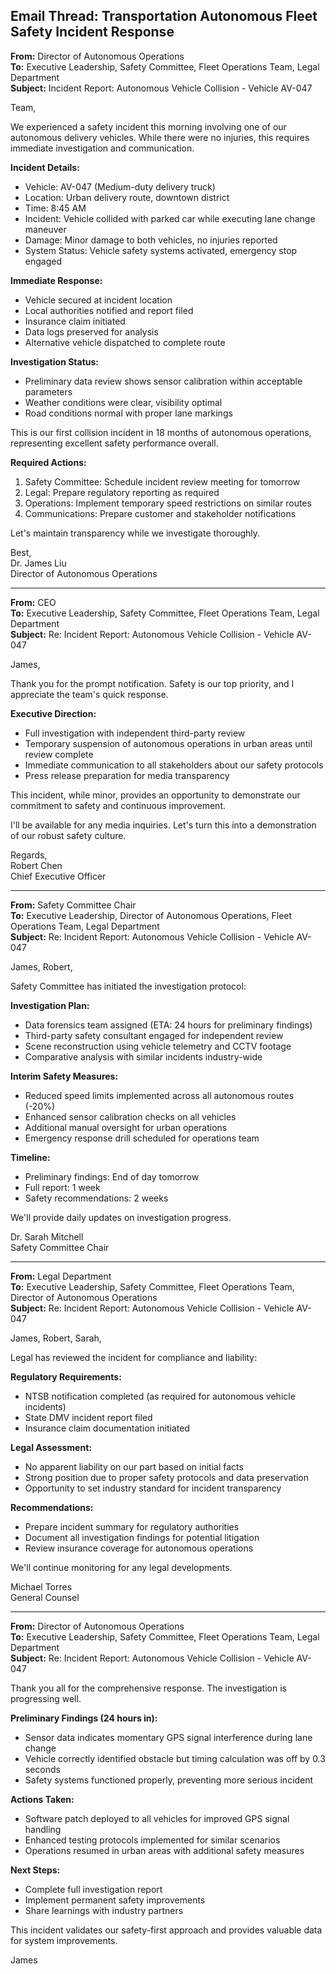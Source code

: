 ## Email Thread: Transportation Autonomous Fleet Safety Incident Response

**From:** Director of Autonomous Operations  
**To:** Executive Leadership, Safety Committee, Fleet Operations Team, Legal Department  
**Subject:** Incident Report: Autonomous Vehicle Collision - Vehicle AV-047  

Team,

We experienced a safety incident this morning involving one of our autonomous delivery vehicles. While there were no injuries, this requires immediate investigation and communication.

**Incident Details:**
- Vehicle: AV-047 (Medium-duty delivery truck)
- Location: Urban delivery route, downtown district
- Time: 8:45 AM
- Incident: Vehicle collided with parked car while executing lane change maneuver
- Damage: Minor damage to both vehicles, no injuries reported
- System Status: Vehicle safety systems activated, emergency stop engaged

**Immediate Response:**
- Vehicle secured at incident location
- Local authorities notified and report filed
- Insurance claim initiated
- Data logs preserved for analysis
- Alternative vehicle dispatched to complete route

**Investigation Status:**
- Preliminary data review shows sensor calibration within acceptable parameters
- Weather conditions were clear, visibility optimal
- Road conditions normal with proper lane markings

This is our first collision incident in 18 months of autonomous operations, representing excellent safety performance overall.

**Required Actions:**
1. Safety Committee: Schedule incident review meeting for tomorrow
2. Legal: Prepare regulatory reporting as required
3. Operations: Implement temporary speed restrictions on similar routes
4. Communications: Prepare customer and stakeholder notifications

Let's maintain transparency while we investigate thoroughly.

Best,  
Dr. James Liu  
Director of Autonomous Operations  

---

**From:** CEO  
**To:** Executive Leadership, Safety Committee, Fleet Operations Team, Legal Department  
**Subject:** Re: Incident Report: Autonomous Vehicle Collision - Vehicle AV-047  

James,

Thank you for the prompt notification. Safety is our top priority, and I appreciate the team's quick response.

**Executive Direction:**
- Full investigation with independent third-party review
- Temporary suspension of autonomous operations in urban areas until review complete
- Immediate communication to all stakeholders about our safety protocols
- Press release preparation for media transparency

This incident, while minor, provides an opportunity to demonstrate our commitment to safety and continuous improvement.

I'll be available for any media inquiries. Let's turn this into a demonstration of our robust safety culture.

Regards,  
Robert Chen  
Chief Executive Officer  

---

**From:** Safety Committee Chair  
**To:** Executive Leadership, Director of Autonomous Operations, Fleet Operations Team, Legal Department  
**Subject:** Re: Incident Report: Autonomous Vehicle Collision - Vehicle AV-047  

James, Robert,

Safety Committee has initiated the investigation protocol:

**Investigation Plan:**
- Data forensics team assigned (ETA: 24 hours for preliminary findings)
- Third-party safety consultant engaged for independent review
- Scene reconstruction using vehicle telemetry and CCTV footage
- Comparative analysis with similar incidents industry-wide

**Interim Safety Measures:**
- Reduced speed limits implemented across all autonomous routes (-20%)
- Enhanced sensor calibration checks on all vehicles
- Additional manual oversight for urban operations
- Emergency response drill scheduled for operations team

**Timeline:**
- Preliminary findings: End of day tomorrow
- Full report: 1 week
- Safety recommendations: 2 weeks

We'll provide daily updates on investigation progress.

Dr. Sarah Mitchell  
Safety Committee Chair  

---

**From:** Legal Department  
**To:** Executive Leadership, Safety Committee, Fleet Operations Team, Director of Autonomous Operations  
**Subject:** Re: Incident Report: Autonomous Vehicle Collision - Vehicle AV-047  

James, Robert, Sarah,

Legal has reviewed the incident for compliance and liability:

**Regulatory Requirements:**
- NTSB notification completed (as required for autonomous vehicle incidents)
- State DMV incident report filed
- Insurance claim documentation initiated

**Legal Assessment:**
- No apparent liability on our part based on initial facts
- Strong position due to proper safety protocols and data preservation
- Opportunity to set industry standard for incident transparency

**Recommendations:**
- Prepare incident summary for regulatory authorities
- Document all investigation findings for potential litigation
- Review insurance coverage for autonomous operations

We'll continue monitoring for any legal developments.

Michael Torres  
General Counsel  

---

**From:** Director of Autonomous Operations  
**To:** Executive Leadership, Safety Committee, Fleet Operations Team, Legal Department  
**Subject:** Re: Incident Report: Autonomous Vehicle Collision - Vehicle AV-047  

Thank you all for the comprehensive response. The investigation is progressing well.

**Preliminary Findings (24 hours in):**
- Sensor data indicates momentary GPS signal interference during lane change
- Vehicle correctly identified obstacle but timing calculation was off by 0.3 seconds
- Safety systems functioned properly, preventing more serious incident

**Actions Taken:**
- Software patch deployed to all vehicles for improved GPS signal handling
- Enhanced testing protocols implemented for similar scenarios
- Operations resumed in urban areas with additional safety measures

**Next Steps:**
- Complete full investigation report
- Implement permanent safety improvements
- Share learnings with industry partners

This incident validates our safety-first approach and provides valuable data for system improvements.

James